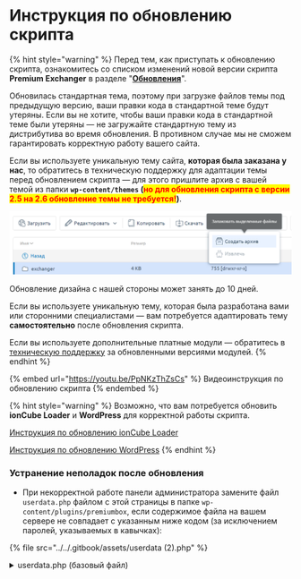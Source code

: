 # Инструкция по обновлению скрипта

{% hint style="warning" %}
Перед тем, как приступать к обновлению скрипта, ознакомитесь со списком изменений новой версии скрипта **Premium Exchanger** в разделе "[**Обновления**](https://premiumexchanger.com/obnovleniya/)".

Обновилась стандартная тема, поэтому при загрузке файлов темы под предыдущую версию, ваши правки кода в стандартной теме будут утеряны. Если вы не хотите, чтобы ваши правки кода в стандартной теме были утеряны — не загружайте стандартную тему из дистрибутива во время обновления. В противном случае мы не сможем гарантировать корректную работу вашего сайта.

Если вы используете уникальную тему сайта, **которая была заказана у нас**, то обратитесь в техническую поддержку для адаптации темы перед обновлением скрипта — для этого пришлите архив с вашей темой из папки **`wp-content/themes` (**<mark style="color:red;">**но для обновления скрипта с версии 2.5 на 2.6 обновление темы не требуется!**</mark>**)**.

<img src="../../.gitbook/assets/image (1119).png" alt="" data-size="original">

Обновление дизайна с нашей стороны может занять до 10 дней.

Если вы используете уникальную тему, которая была разработана вами или сторонними специалистами — вам потребуется адаптировать тему **самостоятельно** после обновления скрипта.

Если вы используете дополнительные платные модули — обратитесь в [техническую поддержку](https://premiumexchanger.com/podderzhka/) за обновленными версиями модулей.
{% endhint %}

{% embed url="https://youtu.be/PpNKzThZsCs" %}
Видеоинструкция по обновлению скрипта
{% endembed %}

{% hint style="warning" %}
Возможно, что вам потребуется обновить **ionCube Loader** и **WordPress** для корректной работы скрипта.

[Инструкция по обновлению ionCube Loader](https://premium.gitbook.io/rukovodstvo-polzovatelya/osnovnye-nastroiki/faq/kak-obnovit-ioncube-loader)

[Инструкция по обновлению WordPress](https://premium.gitbook.io/rukovodstvo-polzovatelya/osnovnye-nastroiki/faq/kak-obnovit-wordpress)
{% endhint %}

### Устранение неполадок после обновления

* При некорректной работе панели администратора замените файл `userdata.php` файлом с этой страницы в папке `wp-content/plugins/premiumbox`, если содержимое файла на вашем сервере не совпадает с указанным ниже кодом (за исключением паролей, указываемых в кавычках):

{% file src="../../.gitbook/assets/userdata (2).php" %}

<details>

<summary>userdata.php (базовый файл)</summary>

```php
<?php
/*
Будьте внимательны! Данный файл необходимо редактировать только в кодировке UTF-8 без (BOM).
Attention please! You should edit this file in UTF-8 w/o (BOM) only.
*/

/**************** user data ******************/

	/* 
	Код безопасности для настроек мерчантов и автовыплат
	Security code for merchant settings and auto payouts
	*/
	if(!defined('MERCH_ACTION_PASSWORD')){
		define('MERCH_ACTION_PASSWORD', '');
	}
	
	/* 
	Код безопасности для подтверждения платежей
	Security code to confirm payments
	*/
	if(!defined('PAY_ACTION_PASSWORD')){
		define('PAY_ACTION_PASSWORD', '');
	}

	/* 
	Код безопасности для редактирования заявок
	Security code for editing orders
	*/
	if(!defined('EDIT_ACTION_PASSWORD')){
		define('EDIT_ACTION_PASSWORD', '');
	}	
	
	/* 
	Код для шифрования данных мерчантов и автовыплат (задается один раз). В качестве кода используйте произвольный набор цирф и букв.
	Code for encrypting data of merchants and auto payouts (set once). Use an arbitrary set of numbers and letters as a code.
	*/
	if (!defined('EXT_SALT')) {
		define('EXT_SALT', '');
	}
	
	/* 
	Персональный хэш для URL кронов и файлов с курсами
	Personal hash for cron URLs and files with exchange rates
	*/
	if(!defined('PN_HASH_CRON')){
		define('PN_HASH_CRON', '');
	}	

	if(!defined('PN_ADMIN_GOWP')){
		define('PN_ADMIN_GOWP', 'false'); 
	}		

/**************** end user data ******************/
```

</details>
